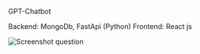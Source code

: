 GPT-Chatbot

Backend: MongoDb, FastApi (Python)
Frontend: React js


![Screenshot question](https://user-images.githubusercontent.com/90196523/223788034-ea607d0b-bd6d-49ed-8698-1817643bff5f.png)
